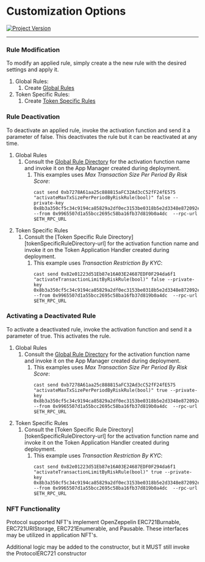 # Customization Options
[![Project Version][version-image]][version-url]

---

### Rule Modification 
To modify an applied rule, simply create a the new rule with the desired settings and apply it. 
1. Global Rules:  
   1. Create [Global Rules][createGlobalRules-url]
2. Token Specific Rules: 
   1. Create [Token Specific Rules][createNftRules-url] 

### Rule Deactivation
To deactivate an applied rule, invoke the activation function and send it a parameter of false. This deactivates the rule but it can be reactivated at any time. 
1. Global Rules
   1. Consult the [Global Rule Directory][globalRuleDirectory-url] for the activation function name and invoke it on the App Manager created during deployment.
      1. This examples uses _Max Transaction Size Per Period By Risk Score_: 
         ````
         cast send 0xb7278A61aa25c888815aFC32Ad3cC52fF24fE575 "activateMaxTxSizePerPeriodByRiskRule(bool)" false --private-key 0x8b3a350cf5c34c9194ca85829a2df0ec3153be0318b5e2d3348e872092edffba --from 0x9965507d1a55bcc2695c58ba16fb37d819b0a4dc  --rpc-url  $ETH_RPC_URL 
         ````
2. Token Specific Rules
   1. Consult the [Token Specific Rule Directory][tokenSpecificRuleDirectory-url] for the activation function name and invoke it on the Token Application Handler created during deployment.
      1. This example uses _Transaction Restriction By KYC_: 
         ````
         cast send 0x82e01223d51Eb87e16A03E24687EDF0F294da6f1 "activateTransactionLimitByRiskRule(bool)" false --private-key 0x8b3a350cf5c34c9194ca85829a2df0ec3153be0318b5e2d3348e872092edffba --from 0x9965507d1a55bcc2695c58ba16fb37d819b0a4dc  --rpc-url  $ETH_RPC_URL 
         ````


### Activating a Deactivated Rule
To activate a deactivated rule, invoke the activation function and send it a parameter of true. This activates the rule.  
1. Global Rules
   1. Consult the [Global Rule Directory][globalRuleDirectory-url] for the activation function name and invoke it on the App Manager created during deployment. 
      1. This examples uses _Max Transaction Size Per Period By Risk Score_: 
         ````
         cast send 0xb7278A61aa25c888815aFC32Ad3cC52fF24fE575 "activateMaxTxSizePerPeriodByRiskRule(bool)" true --private-key 0x8b3a350cf5c34c9194ca85829a2df0ec3153be0318b5e2d3348e872092edffba --from 0x9965507d1a55bcc2695c58ba16fb37d819b0a4dc  --rpc-url  $ETH_RPC_URL 
         ````
2. Token Specific Rules
   1. Consult the [Token Specific Rule Directory][tokenSpecificRuleDirectory-url] for the activation function name and invoke it on the Token Application Handler created during deployment.
      1. This example uses _Transaction Restriction By KYC_: 
         ````
         cast send 0x82e01223d51Eb87e16A03E24687EDF0F294da6f1 "activateTransactionLimitByRiskRule(bool)" true --private-key 0x8b3a350cf5c34c9194ca85829a2df0ec3153be0318b5e2d3348e872092edffba --from 0x9965507d1a55bcc2695c58ba16fb37d819b0a4dc  --rpc-url  $ETH_RPC_URL 
         ````

### NFT Functionality
Protocol supported NFT's implement OpenZeppelin ERC721Burnable, ERC721URIStorage, ERC721Enumerable, and Pausable. These interfaces may be utilized in application NFT's. 

Additional logic may be added to the constructor, but it MUST still invoke the ProtocolERC721 constructor

<!-- These are the body links -->
[createGlobalRules-url]: ../CREATE-GLOBAL-RULES.md
[createNftRules-url]: ../CREATE-NFT-RULES.md
[globalRuleDirectory-url]: ../../rules/GLOBALRULEDIRECTORY.md

<!-- These are the header links -->
[version-image]: https://img.shields.io/badge/Version-1.0.0-brightgreen?style=for-the-badge&logo=appveyor
[version-url]: https://github.com/thrackle-io/Tron
